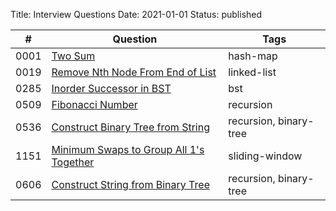 Title: Interview Questions 
Date: 2021-01-01
Status: published


| # | Question | Tags |
|----|----|----|
| 0001 | [Two Sum](https://tofucode.com/posts/leetcode_0001_two-sum.html) | hash-map |
| 0019 | [Remove Nth Node From End of List](https://tofucode.com/posts/leetcode_0019_remove-nth-node-from-end-of-list.html) | linked-list |
| 0285 | [Inorder Successor in BST](https://tofucode.com/posts/leetcode_0285_inorder-successor-in-bst.html) | bst |
| 0509 | [Fibonacci Number](https://tofucode.com/posts/leetcode_0509_fibonacci-number.html) | recursion |
| 0536 | [Construct Binary Tree from String](https://tofucode.com/posts/leetcode_0536_construct-binary-tree-from-string.html) | recursion, binary-tree |
| 1151 | [Minimum Swaps to Group All 1's Together](https://tofucode.com/posts/leetcode_1151_minimum-swaps-to-group-all-1s-together.html) | sliding-window |
| 0606 | [Construct String from Binary Tree](https://tofucode.com/posts/leetcode_0606_construct-string-from-binary-tree.html) | recursion, binary-tree |

